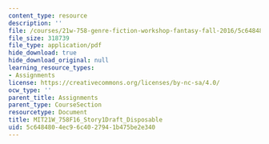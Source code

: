 ```yaml
---
content_type: resource
description: ''
file: /courses/21w-758-genre-fiction-workshop-fantasy-fall-2016/5c6484804ec96c4027941b475be2e340_MIT21W_758F16_Story1Draft_Disposable.pdf
file_size: 318739
file_type: application/pdf
hide_download: true
hide_download_original: null
learning_resource_types:
- Assignments
license: https://creativecommons.org/licenses/by-nc-sa/4.0/
ocw_type: ''
parent_title: Assignments
parent_type: CourseSection
resourcetype: Document
title: MIT21W_758F16_Story1Draft_Disposable
uid: 5c648480-4ec9-6c40-2794-1b475be2e340
---
```


